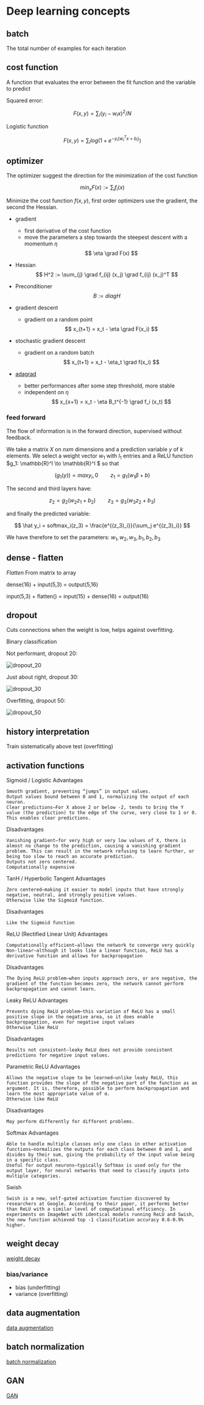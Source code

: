 # Deep learning concepts

## batch

The total number of examples for each iteration

## cost function

A function that evaluates the error between the fit function and the variable to predict

Squared error:

$$ F(x,y) = \sum_i (y_i - w_i x)^2 / N $$

Logistic function

$$ F(x,y) = \sum_i log(1 + e^{-y_i(w_i^T x+b_i)} )$$

## optimizer

The optimizer suggest the direction for the minimization of the cost function

$$ min_x F(x) := \sum_i f_i(x) $$


Minimize the cost function $f(x,y)$, first order optimizers use the gradient, the second the Hessian.

* gradient
  * first derivative of the cost function
  * move the parameters a step towards the steepest descent with a momentum $\eta$
  $$ \eta \grad F(x) $$
  
* Hessian
  $$ H^2 := \sum_{j} \grad f_{ij} (x_j) \grad f_{ij} (x_j)^T $$

* Preconditioner
  $$ B := diag H $$

* gradient descent
  * gradient on a random point
  $$ x_{t+1} = x_t - \eta \grad F(x_i) $$

* stochastic gradient descent
  * gradient on a random batch
  $$ x_{t+1} = x_t - \eta_t \grad f(x_i) $$
  
* [adagrad](http://akyrillidis.github.io/notes/AdaGrad)
  * better performances after some step threshold, more stable
  * independent on $\eta$
  $$ x_{x+1} = x_t - \eta B_t^{-1} \grad f_i (x_t) $$
  

### feed forward

The flow of information is in the forward direction, supervised without feedback.

We take a matrix $X$ on $nxm$ dimensions and a prediction variable $y$ of $k$ elements.
We select a weight vector $w_1$ with $l_1$ entries and a ReLU function $g_1: \mathbb{R}^l \to \mathbb{R}^l $ so that

$$ (g_1(y)) = max{y_i,0} \qquad z_1 = g_1(w_1\beta + b) $$

The second and third layers have: 

$$ z_2 = g_2(w_2 z_1 + b_2) \qquad z_3 = g_3(w_3 z_2 + b_3) $$

and finally the predicted variable:

$$ \hat y_i = softmax_i(z_3) = \frac{e^{(z_3)_i}}{\sum_j e^{(z_3)_i}}  $$ 

We have therefore to set the parameters: ${w_1, w_2, w_3, b_1, b_2, b_3}$ 


## dense - flatten

*Flatten* From matrix to array

dense(16) + input(5,3) = output(5,16)

input(5,3) + flatten() = input(15) + dense(16) = output(16)

## dropout

Cuts connections when the weight is low, helps against overfitting.

Binary classification

Not performant, dropout 20:

![dropout_20](f/f_lernia/dropout_20.png "dropout_20")

Just about right, dropout 30:

![dropout_30](f/f_lernia/dropout_30.png "dropout_30")

Overfitting, dropout 50:

![dropout_50](f/f_lernia/dropout_50.png "dropout_50")



## history interpretation

Train sistematically above test (overfitting)

## activation functions

Sigmoid / Logistic
Advantages

    Smooth gradient, preventing “jumps” in output values.
    Output values bound between 0 and 1, normalizing the output of each neuron.
    Clear predictions—For X above 2 or below -2, tends to bring the Y value (the prediction) to the edge of the curve, very close to 1 or 0. This enables clear predictions.

Disadvantages

    Vanishing gradient—for very high or very low values of X, there is almost no change to the prediction, causing a vanishing gradient problem. This can result in the network refusing to learn further, or being too slow to reach an accurate prediction.
    Outputs not zero centered.
    Computationally expensive
	
	
TanH / Hyperbolic Tangent
Advantages

    Zero centered—making it easier to model inputs that have strongly negative, neutral, and strongly positive values.
    Otherwise like the Sigmoid function.

Disadvantages

    Like the Sigmoid function
	
	
ReLU (Rectified Linear Unit)
Advantages

    Computationally efficient—allows the network to converge very quickly
    Non-linear—although it looks like a linear function, ReLU has a derivative function and allows for backpropagation

Disadvantages

    The Dying ReLU problem—when inputs approach zero, or are negative, the gradient of the function becomes zero, the network cannot perform backpropagation and cannot learn.
	
	
Leaky ReLU
Advantages

    Prevents dying ReLU problem—this variation of ReLU has a small positive slope in the negative area, so it does enable backpropagation, even for negative input values
    Otherwise like ReLU

Disadvantages

    Results not consistent—leaky ReLU does not provide consistent predictions for negative input values.
	
	
Parametric ReLU
Advantages

    Allows the negative slope to be learned—unlike leaky ReLU, this function provides the slope of the negative part of the function as an argument. It is, therefore, possible to perform backpropagation and learn the most appropriate value of α.
    Otherwise like ReLU

Disadvantages

    May perform differently for different problems.
	

Softmax
Advantages

    Able to handle multiple classes only one class in other activation functions—normalizes the outputs for each class between 0 and 1, and divides by their sum, giving the probability of the input value being in a specific class.
    Useful for output neurons—typically Softmax is used only for the output layer, for neural networks that need to classify inputs into multiple categories.
	
	
Swish

	Swish is a new, self-gated activation function discovered by researchers at Google. According to their paper, it performs better than ReLU with a similar level of computational efficiency. In experiments on ImageNet with identical models running ReLU and Swish, the new function achieved top -1 classification accuracy 0.6-0.9% higher.


## weight decay

[weight decay](https://towardsdatascience.com/this-thing-called-weight-decay-a7cd4bcfccab)

### bias/variance

* bias (underfitting)
* variance (overfitting)

## data augmentation

[data augmentation](https://towardsdatascience.com/data-augmentations-in-fastai-84979bbcefaa)


## batch normalization

[batch normalization](https://machinelearningmastery.com/batch-normalization-for-training-of-deep-neural-networks/)

## GAN

[GAN](https://github.com/eriklindernoren/Keras-GAN)


